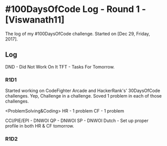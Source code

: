# #100DaysOfCode Log - Round 1 - [Viswanath11]

The log of my #100DaysOfCode challenge. Started on [Dec 29, Friday, 2017].

## Log
DND - Did Not Work On It
TFT - Tasks For Tomorrow.

### R1D1 
Started working on CodeFighter Arcade and HackerRank's' 30DaysOfCode challenges. Yep, Challenge in a challenge. Soved 1 problem in each of those challenges.
<Summary>

<ProblemSolving&Coding>
HR - 1 problem
CF - 1 problem

<SD>
CCI/PIE/EPI - DNWOI
QP -  DNWOI
SP -  DNWOI

<Linguistics>
Dutch - 

<TFT>
Set up proper profile in both HR & CF tomorrow.

### R1D2
